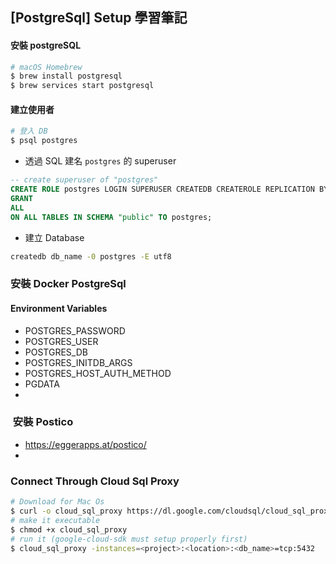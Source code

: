 ## [PostgreSql] Setup 學習筆記

#### 安裝 postgreSQL

```bash
# macOS Homebrew
$ brew install postgresql
$ brew services start postgresql

```
#### 建立使用者

```bash
# 登入 DB
$ psql postgres

```

* 透過 SQL 建名 `postgres` 的 superuser 

```sql
-- create superuser of "postgres"
CREATE ROLE postgres LOGIN SUPERUSER CREATEDB CREATEROLE REPLICATION BYPASSRLS;
GRANT
ALL
ON ALL TABLES IN SCHEMA "public" TO postgres;
```

* 建立 Database

```bash
createdb db_name -0 postgres -E utf8
```



### 安裝 Docker PostgreSql

#### Environment Variables

- POSTGRES_PASSWORD
- POSTGRES_USER
- POSTGRES_DB
- POSTGRES_INITDB_ARGS
- POSTGRES_HOST_AUTH_METHOD
- PGDATA
- 





###  安裝 Postico

* https://eggerapps.at/postico/
* 

### Connect Through Cloud Sql Proxy

```bash
# Download for Mac Os
$ curl -o cloud_sql_proxy https://dl.google.com/cloudsql/cloud_sql_proxy.darwin.amd64
# make it executable
$ chmod +x cloud_sql_proxy
# run it (google-cloud-sdk must setup properly first)
$ cloud_sql_proxy -instances=<project>:<location>:<db_name>=tcp:5432

```

